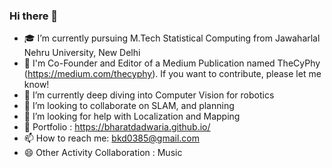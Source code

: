 ### Hi there 👋

<!--
**BharatDadwaria/BharatDadwaria** is a ✨ _special_ ✨ repository because its `README.md` (this file) appears on your GitHub profile.

Here are some ideas to get you started:
-->

- 🎓 I’m currently pursuing M.Tech Statistical Computing from Jawaharlal Nehru University, New Delhi
- 👔 I'm Co-Founder and Editor of a Medium Publication named TheCyPhy (https://medium.com/thecyphy). If you want to contribute, please let me know!
- 🌱 I’m currently deep diving into Computer Vision for robotics
- 👐 I’m looking to collaborate on SLAM, and planning
- 🤔 I’m looking for help with Localization and Mapping
- 💬 Portfolio : https://bharatdadwaria.github.io/
- 📫 How to reach me: bkd0385@gmail.com
- 😄 Other Activity Collaboration : Music

